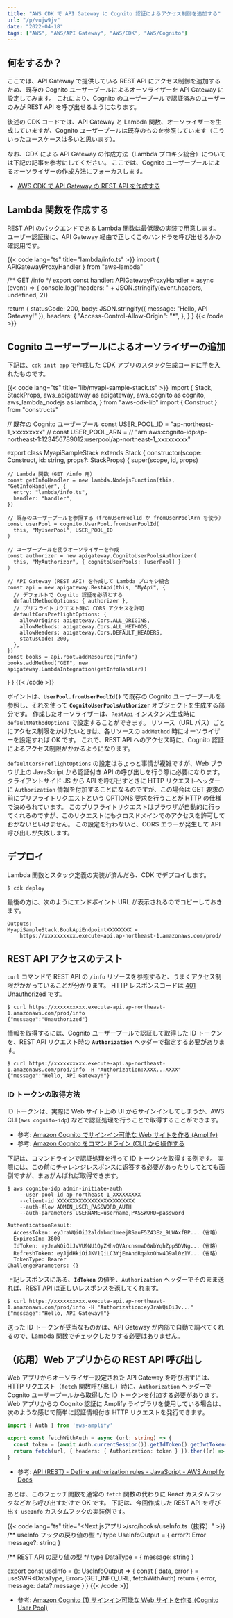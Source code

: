 ```yaml
---
title: "AWS CDK で API Gateway に Cognito 認証によるアクセス制御を追加する"
url: "/p/vujw9jv"
date: "2022-04-18"
tags: ["AWS", "AWS/API Gateway", "AWS/CDK", "AWS/Cognito"]
---
```


何をするか？
----

ここでは、API Gateway で提供している REST API にアクセス制御を追加するため、既存の Cognito ユーザープールによるオーソライザーを API Gateway に設定してみます。
これにより、Cognito のユーザープールで認証済みのユーザーのみが REST API を呼び出せるようになります。

後述の CDK コードでは、API Gateway と Lambda 関数、オーソライザーを生成していますが、Cognito ユーザープールは既存のものを参照しています（こういったユースケースは多いと思います）。

なお、CDK による API Gateway の作成方法（Lambda プロキシ統合）については下記の記事を参考にしてください。
ここでは、Cognito ユーザープールによるオーソライザーの作成方法にフォーカスします。

- [AWS CDK で API Gateway の REST API を作成する](/p/k7eoer5)


Lambda 関数を作成する
----

REST API のバックエンドである Lambda 関数は最低限の実装で用意します。
ユーザー認証後に、API Gateway 経由で正しくこのハンドラを呼び出せるかの確認用です。

{{< code lang="ts" title="lambda/info.ts" >}}
import { APIGatewayProxyHandler } from "aws-lambda"

/** GET /info */
export const handler: APIGatewayProxyHandler = async (event) => {
  console.log("headers: " + JSON.stringify(event.headers, undefined, 2))

  return {
    statusCode: 200,
    body: JSON.stringify({ message: "Hello, API Gateway!" }),
    headers: {
      "Access-Control-Allow-Origin": "*",
    },
  }
}
{{< /code >}}


Cognito ユーザープールによるオーソライザーの追加
----

下記は、`cdk init app` で作成した CDK アプリのスタック生成コードに手を入れたものです。

{{< code lang="ts" title="lib/myapi-sample-stack.ts" >}}
import {
  Stack,
  StackProps,
  aws_apigateway as apigateway,
  aws_cognito as cognito,
  aws_lambda_nodejs as lambda,
} from "aws-cdk-lib"
import { Construct } from "constructs"

// 既存の Cognito ユーザープール
const USER_POOL_ID = "ap-northeast-1_xxxxxxxxx"
// const USER_POOL_ARN =
//   "arn:aws:cognito-idp:ap-northeast-1:123456789012:userpool/ap-northeast-1_xxxxxxxxx"

export class MyapiSampleStack extends Stack {
  constructor(scope: Construct, id: string, props?: StackProps) {
    super(scope, id, props)

    // Lambda 関数（GET /info 用）
    const getInfoHandler = new lambda.NodejsFunction(this, "GetInfoHandler", {
      entry: "lambda/info.ts",
      handler: "handler",
    })

    // 既存のユーザープールを参照する（fromUserPoolId か fromUserPoolArn を使う）
    const userPool = cognito.UserPool.fromUserPoolId(
      this, "MyUserPool", USER_POOL_ID
    )

    // ユーザープールを使うオーソライザーを作成
    const authorizer = new apigateway.CognitoUserPoolsAuthorizer(
      this, "MyAuthorizor", { cognitoUserPools: [userPool] }
    )

    // API Gateway (REST API) を作成して Lambda プロキシ統合
    const api = new apigateway.RestApi(this, "MyApi", {
      // デフォルトで Cognito 認証を必須とする
      defaultMethodOptions: { authorizer },
      // プリフライトリクエスト時の CORS アクセスを許可
      defaultCorsPreflightOptions: {
        allowOrigins: apigateway.Cors.ALL_ORIGINS,
        allowMethods: apigateway.Cors.ALL_METHODS,
        allowHeaders: apigateway.Cors.DEFAULT_HEADERS,
        statusCode: 200,
      },
    })
    const books = api.root.addResource("info")
    books.addMethod("GET", new apigateway.LambdaIntegration(getInfoHandler))
  }
}
{{< /code >}}

ポイントは、__`UserPool.fromUserPoolId()`__ で既存の Cognito ユーザープールを参照し、それを使って __`CognitoUserPoolsAuthorizer`__ オブジェクトを生成する部分です。
作成したオーソライザーは、`RestApi` インスタンス生成時に `defaultMethodOptions` で設定することができます。
リソース（URL パス）ごとにアクセス制限をかけたいときは、各リソースの `addMethod` 時にオーソライザーを設定すれば OK です。
これで、REST API へのアクセス時に、Cognito 認証によるアクセス制限がかかるようになります。

`defaultCorsPreflightOptions` の設定はちょっと事情が複雑ですが、Web ブラウザ上の JavaScript から認証付き API の呼び出しを行う際に必要になります。
クライアントサイド JS から API を呼び出すときに HTTP リクエストヘッダーに `Authorization` 情報を付加することになるのですが、この場合は GET 要求の前にプリフライトリクエストという OPTIONS 要求を行うことが HTTP の仕様で決められています。
このプリフライトリクエストはブラウザが自動的に行ってくれるのですが、このリクエストにもクロスドメインでのアクセスを許可しておかないといけません。
この設定を行わないと、CORS エラーが発生して API 呼び出しが失敗します。


デプロイ
----

Lambda 関数とスタック定義の実装が済んだら、CDK でデプロイします。

```console
$ cdk deploy
```

最後の方に、次のようにエンドポイント URL が表示されるのでコピーしておきます。

```
Outputs:
MyapiSampleStack.BookApiEndpointXXXXXXXX =
    https://xxxxxxxxxx.execute-api.ap-northeast-1.amazonaws.com/prod/
```


REST API アクセスのテスト
----

`curl` コマンドで REST API の `/info` リソースを参照すると、うまくアクセス制限がかかっていることが分かります。
HTTP  レスポンスコードは [401 Unauthorized](https://developer.mozilla.org/ja/docs/Web/HTTP/Status/401) です。

```console
$ curl https://xxxxxxxxxx.execute-api.ap-northeast-1.amazonaws.com/prod/info
{"message":"Unauthorized"}
```

情報を取得するには、Cognito ユーザープールで認証して取得した ID トークンを、REST API リクエスト時の __`Authorization`__ ヘッダーで指定する必要があります。

```console
$ curl https://xxxxxxxxxx.execute-api.ap-northeast-1.amazonaws.com/prod/info -H "Authorization:XXXX...XXXX"
{"message":"Hello, API Gateway!"}
```

### ID トークンの取得方法

ID トークンは、実際に Web サイト上の UI からサインインしてしまうか、AWS CLI (`aws cognito-idp`) などで認証処理を行うことで取得することができます。

- 参考: [Amazon Cognito でサインイン可能な Web サイトを作る (Amplify)](/p/pufs8kx)
- 参考: [Amazon Cognito をコマンドライン (CLI) から操作する](/p/yzjj4c7)

下記は、コマンドラインで認証処理を行って ID トークンを取得する例です。
実際には、この前にチャレンジレスポンスに返答する必要があったりしてとても面倒ですが、まぁがんばれば取得できます。

```console
$ aws cognito-idp admin-initiate-auth
    --user-pool-id ap-northeast-1_XXXXXXXXX
    --client-id XXXXXXXXXXXXXXXXXXXXXXXXX
    --auth-flow ADMIN_USER_PASSWORD_AUTH
    --auth-parameters USERNAME=username,PASSWORD=password

AuthenticationResult:
  AccessToken: eyJraWQiOiJ2aldabmd1meejRSauF5Z43Ez_9LWAxfBP...（省略）
  ExpiresIn: 3600
  IdToken: eyJraWQiOiJvVU9NU1QyZHhvQVArcnsmwD0WbYqhZppSDVNg...（省略）
  RefreshToken: eyJjdHkiOiJKV1QiLC3YjEmAndRqakoOhw4O9al0z1V...（省略）
  TokenType: Bearer
ChallengeParameters: {}
```

上記レスポンスにある、__`IdToken`__ の値を、`Authorization` ヘッダーでそのまま送れば、REST API は正しいレスポンスを返してくれます。

```console
$ curl https://xxxxxxxxxx.execute-api.ap-northeast-1.amazonaws.com/prod/info -H "Authorization:eyJraWQiOiJv..."
{"message":"Hello, API Gateway!"}
```

送った ID トークンが妥当なものかは、API Gateway が内部で自動で調べてくれるので、Lambda 関数でチェックしたりする必要はありません。


（応用）Web アプリからの REST API 呼び出し
----

Web アプリからオーソライザー設定された API Gateway を呼び出すには、HTTP リクエスト（`fetch` 関数呼び出し）時に、`Authorization` ヘッダーで Cognito ユーザープールから取得した ID トークンを付加する必要があります。
Web アプリからの Cognito 認証に Amplify ライブラリを使用している場合は、次のような感じで簡単に認証情報付き HTTP リクエストを発行できます。

```ts
import { Auth } from 'aws-amplify'

export const fetchWithAuth = async (url: string) => {
  const token = (await Auth.currentSession()).getIdToken().getJwtToken()
  return fetch(url, { headers: { Authorization: token } }).then((r) => r.json())
}
```

- 参考: [API (REST) - Define authorization rules - JavaScript - AWS Amplify Docs](https://docs.amplify.aws/lib/restapi/authz/q/platform/js/)

あとは、このフェッチ関数を通常の `fetch` 関数の代わりに React カスタムフックなどから呼び出すだけで OK です。
下記は、今回作成した REST API を呼び出す `useInfo` カスタムフックの実装例です。

{{< code lang="ts" title="<Next.jsアプリ>/src/hooks/useInfo.ts（抜粋）" >}}
/** useInfo フックの戻り値の型 */
type UseInfoOutput = {
  error?: Error
  message?: string
}

/** REST API の戻り値の型 */
type DataType = {
  message: string
}

export const useInfo = (): UseInfoOutput => {
  const { data, error } = useSWR<DataType, Error>(GET_INFO_URL, fetchWithAuth)
  return { error, message: data?.message }
}
{{< /code >}}

- 参考: [Amazon Cognito (1) サインイン可能な Web サイトを作る (Cognito User Pool)](/p/pufs8kx/)
